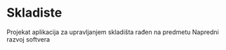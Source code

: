 # Skladiste
Projekat aplikacija za upravljanjem skladišta rađen na predmetu Napredni razvoj softvera
